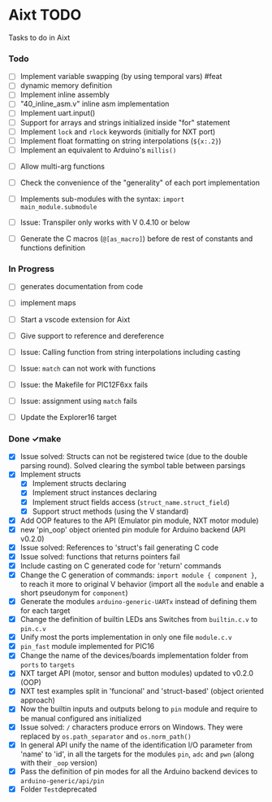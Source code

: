 # Aixt TODO

Tasks to do in Aixt


### Todo

- [ ] Implement variable swapping (by using temporal vars) #feat
- [ ] dynamic memory definition
- [ ] Implement inline assembly
- [ ] "40_inline_asm.v" inline asm implementation
- [ ] Implement uart.input()
- [ ] Support for arrays and strings initialized inside "for" statement
- [ ] Implement `lock` and `rlock` keywords (initially for NXT port)
- [ ] Implement float formatting on string interpolations (`${x:.2}`)
- [ ] Implement an equivalent to Arduino's `millis()`
<!-- - [ ] Implement CH32V and CH5xx families on Arduino through PlatformIO -->
<!-- - [ ] Add a configuration file inside each project folder in order to make it easy to integrate Aixt to and IDE like PlatformIO -->
- [ ] Allow multi-arg functions
- [ ] Check the convenience of the "generality" of each port implementation
- [ ] Implements sub-modules with the syntax: `import main_module.submodule`
- [ ] Issue: Transpiler only works with V 0.4.10 or below
- [ ] Generate the C macros (`@[as_macro]`) before de rest of constants and functions definition


### In Progress

- [ ] generates documentation from code
- [ ] implement maps
- [ ] Start a vscode extension for Aixt
- [ ] Give support to reference and dereference
- [ ] Issue: Calling function from string interpolations including casting
- [ ] Issue: `match` can not work with functions
- [ ] Issue: the Makefile for PIC12F6xx fails
- [ ] Issue: assignment using `match` fails
- [ ] Update the Explorer16 target


### Done ✓make

- [x] Issue solved: Structs can not be registered twice (due to the double parsing round). Solved clearing the symbol table between parsings
- [x] Implement structs
  - [x] Implement structs declaring
  - [x] Implement struct instances declaring
  - [x] Implement struct fields access (`struct_name.struct_field`)
  - [x] Support struct methods (using the V standard)
- [x] Add OOP features to the API (Emulator pin module, NXT motor module) 
- [x] new 'pin_oop' object oriented pin module for Arduino backend (API v0.2.0)
- [x] Issue solved: References to 'struct's fail generating C code
- [x] Issue solved: functions that returns pointers fail
- [x] Include casting on C generated code for 'return' commands
- [x] Change the C generation of commands: `import module { component }`, to reach it more to original V behavior (import all the `module` and enable a short pseudonym for `component`)
- [x] Generate the modules `arduino-generic-UARTx` instead of defining them for each target
- [x] Change the definition of builtin LEDs ans Switches from `builtin.c.v` to `pin.c.v` 
- [x] Unify most the ports implementation in only one file `module.c.v`
- [x] `pin_fast` module implemented for PIC16
- [x] Change the name of the devices/boards implementation folder from `ports` to `targets` 
- [x] NXT target API (motor, sensor and button modules) updated to v0.2.0 (OOP)
- [x] NXT test examples split in 'funcional' and 'struct-based' (object oriented approach)
- [x] Now the builtin inputs and outputs belong to `pin` module and require to be manual configured ans initialized
- [x] Issue solved: `/` characters produce errors on Windows. They were replaced by `os.path_separator` and `os.norm_path()`
- [x] In general API unify the name of the identification I/O parameter from 'name' to 'id', in all the targets for the modules `pin`, `adc` and `pwn` (along with their `_oop` version)
- [x] Pass the definition of pin modes for all the Arduino backend devices to `arduino-generic/api/pin`
- [x] Folder `Test`deprecated
